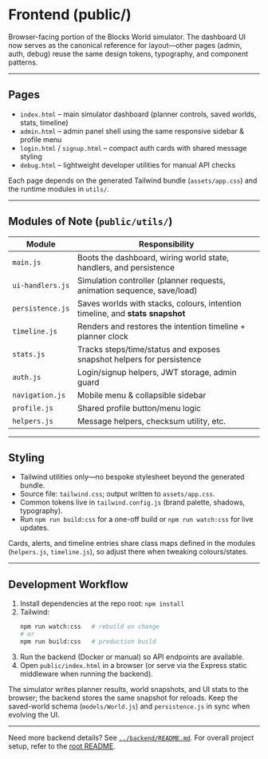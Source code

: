 # Frontend (public/)

Browser-facing portion of the Blocks World simulator. The dashboard UI now serves as the canonical reference for layout—other pages (admin, auth, debug) reuse the same design tokens, typography, and component patterns.

---

## Pages

- `index.html` – main simulator dashboard (planner controls, saved worlds, stats, timeline)
- `admin.html` – admin panel shell using the same responsive sidebar & profile menu
- `login.html` / `signup.html` – compact auth cards with shared message styling
- `debug.html` – lightweight developer utilities for manual API checks

Each page depends on the generated Tailwind bundle (`assets/app.css`) and the runtime modules in `utils/`.

---

## Modules of Note (`public/utils/`)

| Module | Responsibility |
|--------|----------------|
| `main.js` | Boots the dashboard, wiring world state, handlers, and persistence |
| `ui-handlers.js` | Simulation controller (planner requests, animation sequence, save/load) |
| `persistence.js` | Saves worlds with stacks, colours, intention timeline, and **stats snapshot** |
| `timeline.js` | Renders and restores the intention timeline + planner clock |
| `stats.js` | Tracks steps/time/status and exposes snapshot helpers for persistence |
| `auth.js` | Login/signup helpers, JWT storage, admin guard |
| `navigation.js` | Mobile menu & collapsible sidebar |
| `profile.js` | Shared profile button/menu logic |
| `helpers.js` | Message helpers, checksum utility, etc. |

---

## Styling

- Tailwind utilities only—no bespoke stylesheet beyond the generated bundle.
- Source file: `tailwind.css`; output written to `assets/app.css`.
- Common tokens live in `tailwind.config.js` (brand palette, shadows, typography).
- Run `npm run build:css` for a one-off build or `npm run watch:css` for live updates.

Cards, alerts, and timeline entries share class maps defined in the modules (`helpers.js`, `timeline.js`), so adjust there when tweaking colours/states.

---

## Development Workflow

1. Install dependencies at the repo root: `npm install`
2. Tailwind:
   ```bash
   npm run watch:css   # rebuild on change
   # or
   npm run build:css   # production build
   ```
3. Run the backend (Docker or manual) so API endpoints are available.
4. Open `public/index.html` in a browser (or serve via the Express static middleware when running the backend).

The simulator writes planner results, world snapshots, and UI stats to the browser; the backend stores the same snapshot for reloads. Keep the saved-world schema (`models/World.js`) and `persistence.js` in sync when evolving the UI.

---

Need more backend details? See [`../backend/README.md`](../backend/README.md). For overall project setup, refer to the [root README](../README.md).
